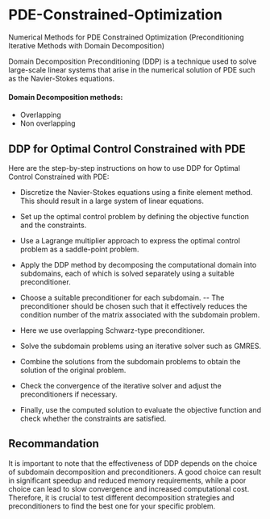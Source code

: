 # PDE-Constrained-Optimization
Numerical Methods for PDE Constrained Optimization (Preconditioning Iterative Methods with Domain Decomposition)

Domain Decomposition Preconditioning (DDP) is a technique used to solve large-scale linear systems that arise in the numerical solution of PDE such as the Navier-Stokes equations. 

#### Domain Decomposition methods:
- Overlapping 
- Non overlapping

## DDP for Optimal Control Constrained with PDE

Here are the step-by-step instructions on how to use DDP for Optimal Control Constrained with PDE:

- Discretize the Navier-Stokes equations using a finite element method. This should result in a large system of linear equations.

- Set up the optimal control problem by defining the objective function and the constraints.

- Use a Lagrange multiplier approach to express the optimal control problem as a saddle-point problem.

- Apply the DDP method by decomposing the computational domain into subdomains, each of which is solved separately using a suitable preconditioner.

- Choose a suitable preconditioner for each subdomain.
 -- The preconditioner should be chosen such that it effectively reduces the condition number of the matrix associated with the subdomain problem.
* Here we use overlapping Schwarz-type preconditioner.

- Solve the subdomain problems using an iterative solver such as GMRES.

- Combine the solutions from the subdomain problems to obtain the solution of the original problem.

- Check the convergence of the iterative solver and adjust the preconditioners if necessary.

- Finally, use the computed solution to evaluate the objective function and check whether the constraints are satisfied.

## Recommandation 
It is important to note that the effectiveness of DDP depends on the choice of subdomain decomposition and preconditioners. 
A good choice can result in significant speedup and reduced memory requirements, while a poor choice can lead to slow convergence and increased computational cost. Therefore, it is crucial to test different decomposition strategies and preconditioners to find the best one for your specific problem.
